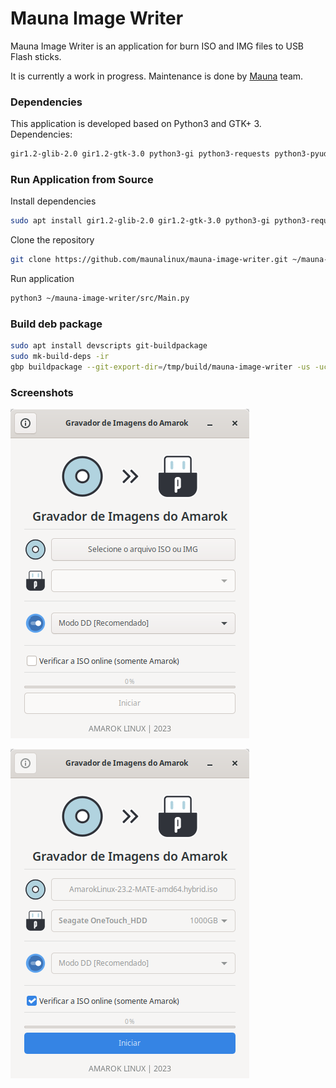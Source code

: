 # Mauna Image Writer

Mauna Image Writer is an application for burn ISO and IMG files to USB Flash sticks.

It is currently a work in progress. Maintenance is done by <a href="https://maunalinux.top/">Mauna</a> team.

### **Dependencies**

This application is developed based on Python3 and GTK+ 3. Dependencies:
```bash
gir1.2-glib-2.0 gir1.2-gtk-3.0 python3-gi python3-requests python3-pyudev parted rsync
```

### **Run Application from Source**

Install dependencies
```bash
sudo apt install gir1.2-glib-2.0 gir1.2-gtk-3.0 python3-gi python3-requests python3-pyudev parted rsync
```
Clone the repository
```bash
git clone https://github.com/maunalinux/mauna-image-writer.git ~/mauna-image-writer
```
Run application
```bash
python3 ~/mauna-image-writer/src/Main.py
```

### **Build deb package**

```bash
sudo apt install devscripts git-buildpackage
sudo mk-build-deps -ir
gbp buildpackage --git-export-dir=/tmp/build/mauna-image-writer -us -uc
```

### **Screenshots**

![Mauna Image Writer 1](screenshots/mauna-image-writer-1.png)

![Mauna Image Writer 2](screenshots/mauna-image-writer-2.png)
